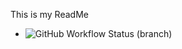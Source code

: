 This is my ReadMe

- ![GitHub Workflow Status (branch)](https://img.shields.io/github/actions/workflow/status/Unfairerorb76/sem/main.yml?branch=master)